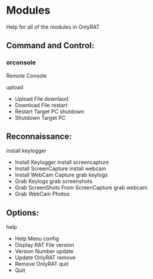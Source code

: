 # Modules
Help for all of the modules in OnlyRAT

## Command and Control:

### orconsole
Remote Console

upload
- Upload File 
downlaod
- Download File
restart
- Restart Target PC
shutdown
- Shutdown Target PC

## Reconnaissance:
install keylogger
- Install Keylogger
install screencapture
- Install ScreenCapture
install webcam
- Install WebCam Capture
grab keylogs
- Grab Keylogs
grab screenshots
- Grab ScreenShots From ScreenCapture
grab webcam
- Grab WebCam Photos

## Options:
help
- Help Menu
config
- Display RAT File
version
- Version Number
update
- Update OnlyRAT
remove
- Remove OnlyRAT
quit
- Quit
